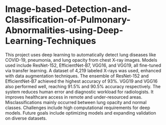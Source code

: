 # Image-based-Detection-and-Classification-of-Pulmonary-Abnormalities-using-Deep-Learning-Techniques

This project uses deep learning to automatically detect lung diseases like COVID-19, pneumonia, and lung opacity from chest X-ray images.
Models used include ResNet-152, EfficientNet-B7, VGG16, and VGG19, all fine-tuned via transfer learning.
A dataset of 4,219 labeled X-rays was used, enhanced with data augmentation techniques.
The ensemble of ResNet-152 and EfficientNet-B7 achieved the highest accuracy of 93%.
VGG19 and VGG16 also performed well, reaching 91.5% and 90.5% accuracy respectively.
The system reduces human error and diagnostic workload for radiologists.
It improves healthcare access in remote and under-resourced areas.
Misclassifications mainly occurred between lung opacity and normal classes.
Challenges include high computational requirements for deep models.
Future goals include optimizing models and expanding validation on diverse datasets.
